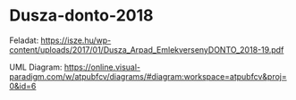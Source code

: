 # Dusza-donto-2018

Feladat:
https://isze.hu/wp-content/uploads/2017/01/Dusza_Arpad_EmlekversenyDONTO_2018-19.pdf

UML Diagram:
https://online.visual-paradigm.com/w/atpubfcv/diagrams/#diagram:workspace=atpubfcv&proj=0&id=6
